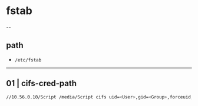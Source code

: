 # fstab

-- 

## path
* `/etc/fstab`

---

## 01 | cifs-cred-path
````sh
//10.56.0.10/Script /media/Script cifs uid=<User>,gid=<Group>,forceuid,forcegid,credentials=/home/<user>/Cred.Scrip 0  0
````
